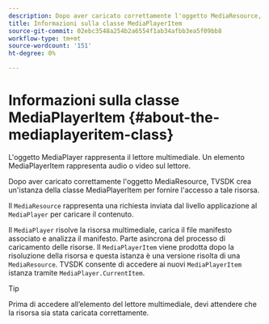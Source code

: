 ```yaml
---
description: Dopo aver caricato correttamente l'oggetto MediaResource, TVSDK crea un'istanza della classe MediaPlayerItem per fornire l'accesso a tale risorsa.
title: Informazioni sulla classe MediaPlayerItem
source-git-commit: 02ebc3548a254b2a6554f1ab34afbb3ea5f09bb8
workflow-type: tm+mt
source-wordcount: '151'
ht-degree: 0%

---
```


# Informazioni sulla classe MediaPlayerItem {#about-the-mediaplayeritem-class}

L&#39;oggetto MediaPlayer rappresenta il lettore multimediale. Un elemento MediaPlayerItem rappresenta audio o video sul lettore.

Dopo aver caricato correttamente l&#39;oggetto MediaResource, TVSDK crea un&#39;istanza della classe MediaPlayerItem per fornire l&#39;accesso a tale risorsa.

Il `MediaResource` rappresenta una richiesta inviata dal livello applicazione al `MediaPlayer` per caricare il contenuto.

Il `MediaPlayer` risolve la risorsa multimediale, carica il file manifesto associato e analizza il manifesto. Parte asincrona del processo di caricamento delle risorse. Il `MediaPlayerItem` viene prodotta dopo la risoluzione della risorsa e questa istanza è una versione risolta di una `MediaResource`. TVSDK consente di accedere ai nuovi `MediaPlayerItem` istanza tramite `MediaPlayer.CurrentItem`.

>[!TIP]
>
>Prima di accedere all’elemento del lettore multimediale, devi attendere che la risorsa sia stata caricata correttamente.
